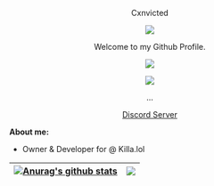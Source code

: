 <p align="center">
 Cxnvicted
<p align="center">
<img src="https://media.discordapp.net/attachments/813341662545313832/813343404507267092/pokemon_pixel.gif">
<p align="center">
    Welcome to my Github Profile.
<p align="center">  
<img src="https://komarev.com/ghpvc/?username=cxnvicted&color=grey">
</p>
    <p align="center">
  <img src="https://api.discord-status.me/1000022273673138226"/>
</p>
<p align="center">
...
<p align="center">
    <a href="https://discord.gg/GA3BtE8n2a">Discord Server</a>
    
**About me:**
- Owner & Developer for @ Killa.lol

| <a href="https://github.com/Cxnvicted/github-readme-stats"><img align="center" src="https://github-readme-stats.vercel.app/api?username=Cxnvicted&show_icons=true&include_all_commits=true&theme=buefy&hide_border=true" alt="Anurag's github stats" /></a> | <a href="https://github.com/Cxnvicted/github-readme-stats"><img align="center" src="https://github-readme-stats.vercel.app/api/top-langs/?username=anuraghazra&layout=compact&theme=buefy&hide_border=true" /></a> |
| ------------- | ------------- |
